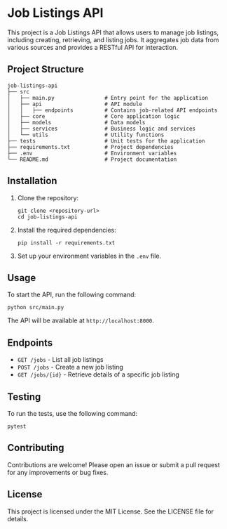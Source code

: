 # Job Listings API

This project is a Job Listings API that allows users to manage job listings, including creating, retrieving, and listing jobs. It aggregates job data from various sources and provides a RESTful API for interaction.

## Project Structure

```
job-listings-api
├── src
│   ├── main.py                # Entry point for the application
│   ├── api                    # API module
│   │   ├── endpoints          # Contains job-related API endpoints
│   ├── core                   # Core application logic
│   ├── models                 # Data models
│   ├── services               # Business logic and services
│   └── utils                  # Utility functions
├── tests                      # Unit tests for the application
├── requirements.txt           # Project dependencies
├── .env                       # Environment variables
└── README.md                  # Project documentation
```

## Installation

1. Clone the repository:
   ```
   git clone <repository-url>
   cd job-listings-api
   ```

2. Install the required dependencies:
   ```
   pip install -r requirements.txt
   ```

3. Set up your environment variables in the `.env` file.

## Usage

To start the API, run the following command:
```
python src/main.py
```

The API will be available at `http://localhost:8000`.

## Endpoints

- `GET /jobs` - List all job listings
- `POST /jobs` - Create a new job listing
- `GET /jobs/{id}` - Retrieve details of a specific job listing

## Testing

To run the tests, use the following command:
```
pytest
```

## Contributing

Contributions are welcome! Please open an issue or submit a pull request for any improvements or bug fixes.

## License

This project is licensed under the MIT License. See the LICENSE file for details.